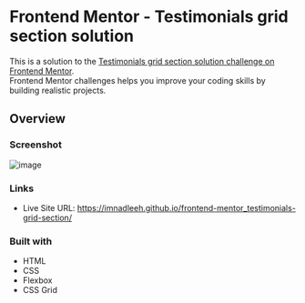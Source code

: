 # Frontend Mentor - Testimonials grid section solution

This is a solution to the [Testimonials grid section solution challenge on Frontend Mentor](https://www.frontendmentor.io/challenges/huddle-landing-page-with-curved-sections-5ca5ecd01e82137ec91a50f2).<br>
Frontend Mentor challenges helps you improve your coding skills by building realistic projects. 

## Overview

### Screenshot

![image](https://github.com/imnadleeh/frontend-mentor_testimonials-grid-section/assets/155338094/566979c1-ffac-4a00-931c-3f9b7d9b8810)

### Links

- Live Site URL: https://imnadleeh.github.io/frontend-mentor_testimonials-grid-section/

### Built with

- HTML
- CSS
- Flexbox
- CSS Grid

